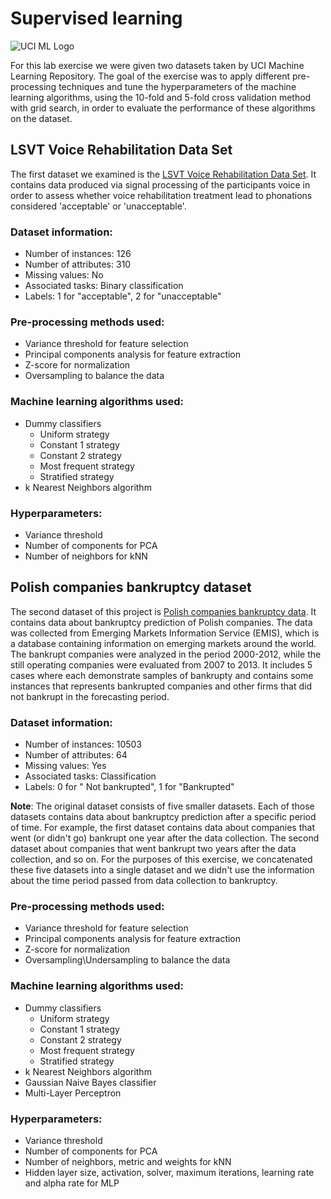 # Supervised learning

![UCI ML Logo](http://www.analyticsbodhi.com/wp-content/uploads/2016/03/UCI.png)

For this lab exercise we were given two datasets taken by UCI Machine Learning Repository. The goal of the exercise was to apply different pre-processing techniques and tune the hyperparameters of the machine learning algorithms, using the 10-fold and 5-fold cross validation method with grid search, in order to evaluate the performance of these algorithms on the dataset. 

## LSVT Voice Rehabilitation Data Set
The first dataset we examined is the [LSVT Voice Rehabilitation Data Set](https://archive.ics.uci.edu/ml/datasets/LSVT+Voice+Rehabilitation). It contains data produced via signal processing of the participants voice in order to assess whether voice rehabilitation treatment lead to phonations considered 'acceptable' or 'unacceptable'.

### Dataset information:
- Number of instances: 126
- Number of attributes: 310
- Missing values: No
- Associated tasks: Binary classification
- Labels: 1 for "acceptable", 2 for "unacceptable"

### Pre-processing methods used:
- Variance threshold for feature selection
- Principal components analysis for feature extraction
- Z-score for normalization
- Oversampling to balance the data

### Machine learning algorithms used:
- Dummy classifiers
  - Uniform strategy
  - Constant 1 strategy
  - Constant 2 strategy
  - Most frequent strategy
  - Stratified strategy
 - k Nearest Neighbors algorithm
 
 ### Hyperparameters:
 - Variance threshold
 - Number of components for PCA
 - Number of neighbors for kNN
 
 ## Polish companies bankruptcy dataset
The second dataset of this project is [Polish companies bankruptcy data](http://archive.ics.uci.edu/ml/datasets/Polish+companies+bankruptcy+data). It contains data about bankruptcy prediction of Polish companies. The data was collected from Emerging Markets Information Service (EMIS), which is a database containing information on emerging markets around the world. The bankrupt companies were analyzed in the period 2000-2012, while the still operating companies were evaluated from 2007 to 2013. It includes 5 cases where each demonstrate samples of bankrupty  and contains some instances that represents bankrupted companies and other firms that did not bankrupt in the forecasting period. 

### Dataset information:
- Number of instances: 10503
- Number of attributes: 64
- Missing values: Yes
- Associated tasks: Classification
- Labels: 0 for " Not bankrupted", 1 for "Bankrupted"

**Note**: The original dataset consists of five smaller datasets. Each of those datasets contains data about bankruptcy prediction after a specific period of time. For example, the first dataset contains data about companies that went (or didn't go) bankrupt one year after the data collection. The second dataset about companies that went bankrupt two years after the data collection, and so on. For the purposes of this exercise, we concatenated these five datasets into a single dataset and we didn't use the information about the time period passed from data collection to bankruptcy. 

### Pre-processing methods used:
- Variance threshold for feature selection
- Principal components analysis for feature extraction
- Z-score for normalization
- Oversampling\Undersampling to balance the data

### Machine learning algorithms used:
- Dummy classifiers
  - Uniform strategy
  - Constant 1 strategy
  - Constant 2 strategy
  - Most frequent strategy
  - Stratified strategy
 - k Nearest Neighbors algorithm
 - Gaussian Naive Bayes classifier
 - Multi-Layer Perceptron
 
 ### Hyperparameters:
 - Variance threshold
 - Number of components for PCA
 - Number of neighbors, metric and weights for kNN
 - Hidden layer size, activation, solver, maximum iterations, learning rate and alpha rate for MLP
